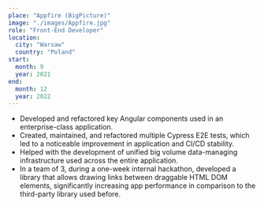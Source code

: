 ```yaml
---
place: "Appfire (BigPicture)"
image: "./images/Appfire.jpg"
role: "Front-End Developer"
location:
  city: "Warsaw"
  country: "Poland"
start:
  month: 9
  year: 2021
end:
  month: 12
  year: 2022
---
```

- Developed and refactored key Angular components used in an enterprise-class application.
- Created, maintained, and refactored multiple Cypress E2E tests, which led to a noticeable improvement in application and CI/CD stability.
- Helped with the development of unified big volume data-managing infrastructure used across the entire application.
- In a team of 3, during a one-week internal hackathon, developed a library that allows drawing links between draggable HTML DOM elements, significantly increasing app performance in comparison to the third-party library used before.